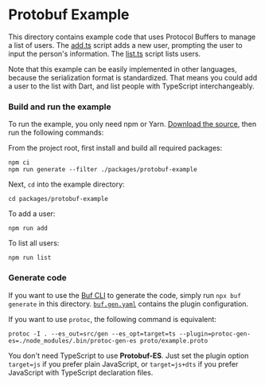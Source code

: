 # Protobuf Example

This directory contains example code that uses Protocol Buffers to manage a
list of users. The [add.ts](./src/add.ts) script adds a new user, prompting the
user to input the person's information. The [list.ts](./src/list.ts) script
lists users.

Note that this example can be easily implemented in other languages, because
the serialization format is standardized. That means you could add a user to the
list with Dart, and list people with TypeScript interchangeably.

### Build and run the example

To run the example, you only need npm or Yarn.
[Download the source](https://github.com/bufbuild/protobuf-es/archive/refs/heads/main.zip),
then run the following commands:

From the project root, first install and build all required packages:

```shellsession
npm ci
npm run generate --filter ./packages/protobuf-example
```

Next, `cd` into the example directory:

```shellsession
cd packages/protobuf-example
```

To add a user:

```shellsession
npm run add
```

To list all users:

```shellsession
npm run list
```

### Generate code

If you want to use the [Buf CLI](https://github.com/bufbuild/buf) to generate the code,
simply run `npx buf generate` in this directory. [`buf.gen.yaml`](./buf.gen.yaml)
contains the plugin configuration.

If you want to use `protoc`, the following command is equivalent:

```shellsession
protoc -I . --es_out=src/gen --es_opt=target=ts --plugin=protoc-gen-es=./node_modules/.bin/protoc-gen-es proto/example.proto
```

You don't need TypeScript to use **Protobuf-ES**. Just set the plugin option `target=js` if you prefer plain JavaScript,
or `target=js+dts` if you prefer JavaScript with TypeScript declaration files.
